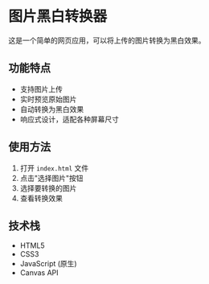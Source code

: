 # 图片黑白转换器

这是一个简单的网页应用，可以将上传的图片转换为黑白效果。

## 功能特点

- 支持图片上传
- 实时预览原始图片
- 自动转换为黑白效果
- 响应式设计，适配各种屏幕尺寸

## 使用方法

1. 打开 `index.html` 文件
2. 点击"选择图片"按钮
3. 选择要转换的图片
4. 查看转换效果

## 技术栈

- HTML5
- CSS3
- JavaScript (原生)
- Canvas API 
